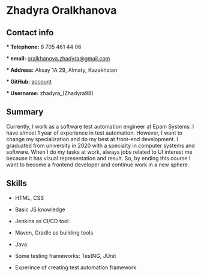 # Zhadyra Oralkhanova

## Contact info
**\* Telephone:** 8 705 461 44 06


**\* email:** oralkhanova.zhadyra@gmail.com 


**\* Address:** Aksay 1A 29, Almaty, Kazakhstan


**\* GitHub:** [account](https://github.com/Zhadyra98)

**\* Username:** zhadyra_(Zhadyra98)

## Summary
Currently, I work as a software test automation engineer at Epam Systems. I have almost 1 year of experience in test automation. However, I want to change my specialization and do my best at front-end development. I graduated from university in 2020 with a specialty in computer systems and software. When I do my tasks at work, always jobs related to UI interest me because it has visual representation and result. So, by ending this course I want to become a frontend developer and continue work in a new sphere.

## Skills
+ HTML, CSS 

+ Basic JS knowledge

+ Jenkins as CI/CD tool

+ Maven, Gradle as building tools

+ Java

+ Some testing frameworks: TestNG, JUnit

+ Experince of creating test automation framework